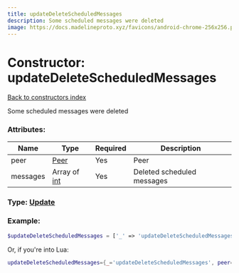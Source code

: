 ```yaml
---
title: updateDeleteScheduledMessages
description: Some scheduled messages were deleted
image: https://docs.madelineproto.xyz/favicons/android-chrome-256x256.png
---
```

# Constructor: updateDeleteScheduledMessages  
[Back to constructors index](index.md)



Some scheduled messages were deleted

### Attributes:

| Name     |    Type       | Required | Description |
|----------|---------------|----------|-------------|
|peer|[Peer](../types/Peer.md) | Yes|Peer|
|messages|Array of [int](../types/int.md) | Yes|Deleted scheduled messages|



### Type: [Update](../types/Update.md)


### Example:

```php
$updateDeleteScheduledMessages = ['_' => 'updateDeleteScheduledMessages', 'peer' => Peer, 'messages' => [int, int]];
```  


Or, if you're into Lua:

```lua
updateDeleteScheduledMessages={_='updateDeleteScheduledMessages', peer=Peer, messages={int}}

```


